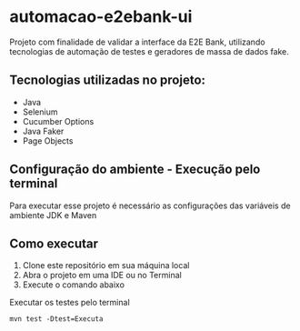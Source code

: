# automacao-e2ebank-ui
Projeto com finalidade de validar a interface da E2E Bank, utilizando tecnologias de automação de testes e geradores de massa de dados fake.

## Tecnologias utilizadas no projeto:

- Java
- Selenium
- Cucumber Options
- Java Faker
- Page Objects

## Configuração do ambiente - Execução pelo terminal
Para executar esse projeto é necessário as configurações das variáveis de ambiente 
JDK e Maven

## Como executar
1. Clone este repositório em sua máquina local
2. Abra o projeto em uma IDE ou no Terminal
3. Execute o comando abaixo

Executar os testes pelo terminal

    mvn test -Dtest=Executa
